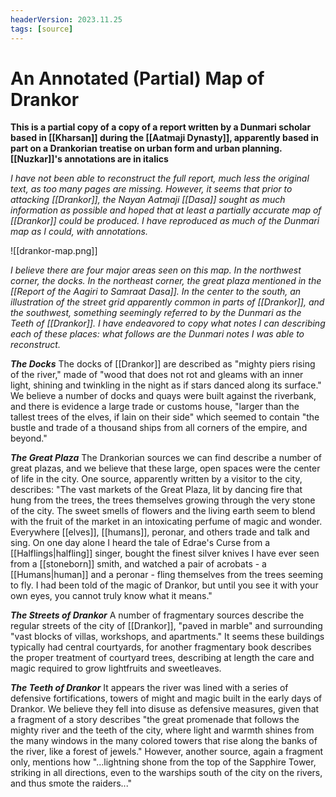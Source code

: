 ```yaml
---
headerVersion: 2023.11.25
tags: [source]
---
```

# An Annotated (Partial) Map of Drankor

**This is a partial copy of a copy of a report written by a Dunmari scholar based in [[Kharsan]] during the [[Aatmaji Dynasty]], apparently based in part on a Drankorian treatise on urban form and urban planning. [[Nuzkar]]'s annotations are in italics**

*I have not been able to reconstruct the full report, much less the original text, as too many pages are missing. However, it seems that prior to attacking [[Drankor]], the Nayan Aatmaji [[Dasa]] sought as much information as possible and hoped that at least a partially accurate map of [[Drankor]] could be produced. I have reproduced as much of the Dunmari map as I could, with annotations.*

![[drankor-map.png]]

*I believe there are four major areas seen on this map. In the northwest corner, the docks. In the northeast corner, the great plaza mentioned in the [[Report of the Aagiri to Samraat Dasa]]. In the center to the south, an illustration of the street grid apparently common in parts of [[Drankor]], and the southwest, something seemingly referred to by the Dunmari as the Teeth of [[Drankor]]. I have endeavored to copy what notes I can describing each of these places: what follows are the Dunmari notes I was able to reconstruct.*

***The Docks***
The docks of [[Drankor]] are described as "mighty piers rising of the river," made of "wood that does not rot and gleams with an inner light, shining and twinkling in the night as if stars danced along its surface." We believe a number of docks and quays were built against the riverbank, and there is evidence a large trade or customs house, "larger than the tallest trees of the elves, if lain on their side" which seemed to contain "the bustle and trade of a thousand ships from all corners of the empire, and beyond."

***The Great Plaza***
The Drankorian sources we can find describe a number of great plazas, and we believe that these large, open spaces were the center of life in the city. One source, apparently written by a visitor to the city, describes: "The vast markets of the Great Plaza, lit by dancing fire that hung from the trees, the trees themselves growing through the very stone of the city. The sweet smells of flowers and the living earth seem to blend with the fruit of the market in an intoxicating perfume of magic and wonder. Everywhere [[elves]], [[humans]], peronar, and others trade and talk and sing. On one day alone I heard the tale of Edrae's Curse from a [[Halflings|halfling]] singer, bought the finest silver knives I have ever seen from a [[stoneborn]] smith, and watched a pair of acrobats - a [[Humans|human]] and a peronar - fling themselves from the trees seeming to fly. I had been told of the magic of Drankor, but until you see it with your own eyes, you cannot truly know what it means." 

***The Streets of Drankor***
A number of fragmentary sources describe the regular streets of the city of [[Drankor]], "paved in marble" and surrounding "vast blocks of villas, workshops, and apartments." It seems these buildings typically had central courtyards, for another fragmentary book describes the proper treatment of courtyard trees, describing at length the care and magic required to grow lightfruits and sweetleaves. 

***The Teeth of Drankor***
It appears the river was lined with a series of defensive fortifications, towers of might and magic built in the early days of Drankor. We believe they fell into disuse as defensive measures, given that a fragment of a story describes "the great promenade that follows the mighty river and the teeth of the city, where light and warmth shines from the many windows in the many colored towers that rise along the banks of the river, like a forest of jewels." However, another source, again a fragment only, mentions how "...lightning shone from the top of the Sapphire Tower, striking in all directions, even to the warships south of the city on the rivers, and thus smote the raiders..."
